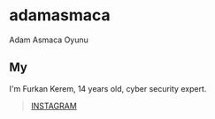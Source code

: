 # adamasmaca
Adam Asmaca Oyunu


## My
I'm Furkan Kerem, 14 years old, cyber security expert.


> [INSTAGRAM](https://Instagram.com/fkerem.py/)
